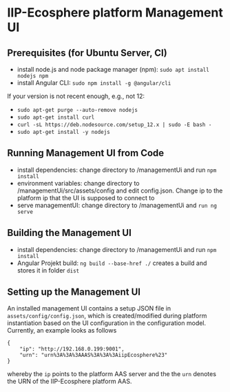 # IIP-Ecosphere platform Management UI

## Prerequisites (for Ubuntu Server, CI)

- install node.js and node package manager (npm): `sudo apt install nodejs npm`
- install Angular CLI: `sudo npm install -g @angular/cli`

If your version is not recent enough, e.g., not 12:

- `sudo apt-get purge --auto-remove nodejs`
- `sudo apt-get install curl`
- `curl -sL https://deb.nodesource.com/setup_12.x | sudo -E bash -`
- `sudo apt-get install -y nodejs`

## Running Management UI from Code

- install dependencies: change directory to /managementUi and run `npm install`
- environment variables: change directory to /managementUi/src/assets/config and edit config.json. Change ip to the platform ip that the UI is supposed to connect to
- serve managementUI: change directory to /managementUi and `run ng serve`

## Building the Management UI

- install dependencies: change directory to /managementUi and run `npm install` 
- Angular Projekt build: `ng build --base-href ./` creates a build and stores it in folder `dist`

## Setting up the Management UI

An installed management UI contains a setup JSON file in `assets/config/config.json`, which is created/modified during platform instantiation based on the UI configuration in the configuration model. Currently, an example looks as follows

    {
        "ip": "http://192.168.0.199:9001",
        "urn": "urn%3A%3A%3AAAS%3A%3A%3AiipEcosphere%23"
    }
    
whereby the `ip` points to the platform AAS server and the the `urn` denotes the URN of the IIP-Ecosphere platform AAS.
